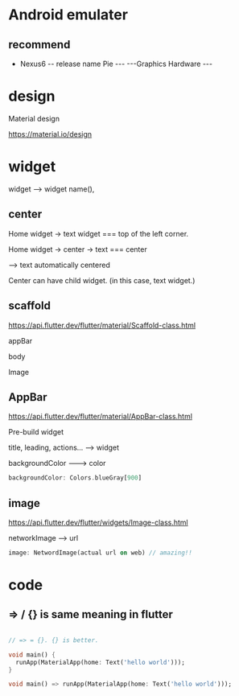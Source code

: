 # Android emulater

## recommend

- Nexus6  -- release name Pie --- ---Graphics Hardware ---

# design

Material design

https://material.io/design

# widget

widget --> widget name(), 

## center

Home widget -> text widget === top of the left corner. 

Home widget -> center -> text === center

--> text automatically centered

Center can have child widget. (in this case, text widget.)



## scaffold

https://api.flutter.dev/flutter/material/Scaffold-class.html

appBar

body

Image

## AppBar

https://api.flutter.dev/flutter/material/AppBar-class.html

Pre-build widget

title, leading, actions... --> widget

backgroundColor ---> color

```dart
backgroundColor: Colors.blueGray[900]
```



## image

https://api.flutter.dev/flutter/widgets/Image-class.html

networkImage --> url

```dart
image: NetwordImage(actual url on web) // amazing!!
```



# code

## => / {} is same meaning in flutter

```dart

// => = {}. {} is better.

void main() {
  runApp(MaterialApp(home: Text('hello world')));
}

void main() => runApp(MaterialApp(home: Text('hello world')));


```

